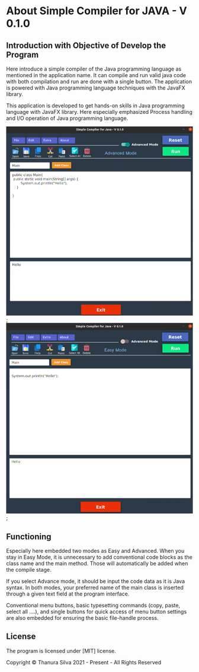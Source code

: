 # About Simple Compiler for JAVA - V 0.1.0

## Introduction with Objective of Develop the Program

Here introduce a simple compiler of the Java programming language as mentioned in the application name. It can compile and run valid java code with both compilation and run are done with a single button. The application is powered with Java programming language techniques with the JavaFX library.

This application is developed to get hands-on skills in Java programming language with JavaFX library. Here especially emphasized Process handling and I/O operation of Java programming language.

![This is image](./src/assets/ScreenViewNew1.png);
![This is image](./src/assets/ScreenViewNew2.png);

## Functioning

Especially here embedded two modes as Easy and Advanced. When you stay in Easy Mode, it is unnecessary to add conventional code blocks as the class name and the main method. Those will automatically be added when the compile stage.

If you select Advance mode, it should be input the code data as it is Java syntax. In both modes, your preferred name of the main class is inserted through a given text field at the program interface.

Conventional menu buttons, basic typesetting commands (copy, paste, select all ….), and single buttons for quick access of menu button settings are also embedded for ensuring the basic file-handle process.

## License

The program is licensed under [MIT] license.


Copyright © Thanura Silva 2021 - Present - All Rights Reserved
